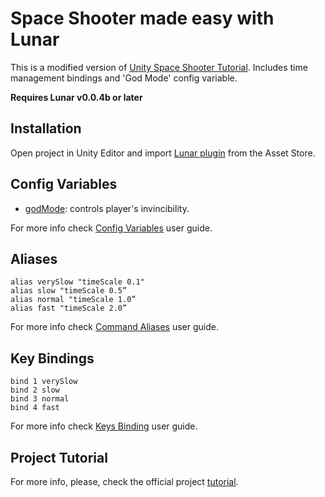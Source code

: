 # Space Shooter made easy with Lunar

This is a modified version of [Unity Space Shooter Tutorial](https://unity3d.com/learn/tutorials/projects/space-shooter). Includes time management bindings and 'God Mode' config variable.

**Requires Lunar v0.0.4b or later**

## Installation

Open project in Unity Editor and import [Lunar plugin](https://goo.gl/xo5IIf) from the Asset Store.

## Config Variables

* [godMode](https://github.com/SpaceMadness/unity-tutorial-space-shooter/blob/master/Assets/Scripts/Cvars.cs#L10): controls player's invincibility.

For more info check [Config Variables](https://github.com/SpaceMadness/lunar-unity-plugin/wiki/Config-Variables) user guide.

## Aliases
`alias verySlow "timeScale 0.1"`  
`alias slow "timeScale 0.5”`  
`alias normal "timeScale 1.0”`  
`alias fast "timeScale 2.0”`  

For more info check [Command Aliases](https://github.com/SpaceMadness/lunar-unity-plugin/wiki/Command-Aliases) user guide.

## Key Bindings
`bind 1 verySlow`  
`bind 2 slow`  
`bind 3 normal`  
`bind 4 fast`  
  
For more info check [Keys Binding](https://github.com/SpaceMadness/lunar-unity-plugin/wiki/Key-Binding) user guide.  

## Project Tutorial
For more info, please, check the official project [tutorial](http://goo.gl/AzlZJp).
